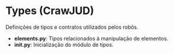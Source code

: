 # Types (CrawJUD)

Definições de tipos e contratos utilizados pelos robôs.

- **elements.py**: Tipos relacionados à manipulação de elementos.
- **__init__.py**: Inicialização do módulo de tipos.
